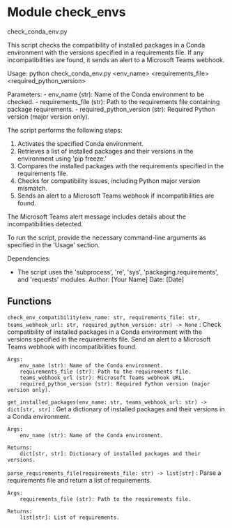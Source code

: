 Module check_envs
=================
check_conda_env.py

This script checks the compatibility of installed packages in a Conda environment with the versions specified in a requirements file. If any incompatibilities are found, it sends an alert to a Microsoft Teams webhook.

Usage:
    python check_conda_env.py <env_name> <requirements_file> <required_python_version>

Parameters:
    - env_name (str): Name of the Conda environment to be checked.
    - requirements_file (str): Path to the requirements file containing package requirements.
    - required_python_version (str): Required Python version (major version only).

The script performs the following steps:
1. Activates the specified Conda environment.
2. Retrieves a list of installed packages and their versions in the environment using 'pip freeze.'
3. Compares the installed packages with the requirements specified in the requirements file.
4. Checks for compatibility issues, including Python major version mismatch.
5. Sends an alert to a Microsoft Teams webhook if incompatibilities are found.

The Microsoft Teams alert message includes details about the incompatibilities detected.

To run the script, provide the necessary command-line arguments as specified in the 'Usage' section.

Dependencies:
- The script uses the 'subprocess', 're', 'sys', 'packaging.requirements', and 'requests' modules.
Author: [Your Name]
Date: [Date]

Functions
---------

    
`check_env_compatibility(env_name: str, requirements_file: str, teams_webhook_url: str, required_python_version: str) ‑> None`
:   Check compatibility of installed packages in a Conda environment with the versions specified in the requirements file.
    Send an alert to a Microsoft Teams webhook with incompatibilities found.
    
    Args:
        env_name (str): Name of the Conda environment.
        requirements_file (str): Path to the requirements file.
        teams_webhook_url (str): Microsoft Teams webhook URL.
        required_python_version (str): Required Python version (major version only).

    
`get_installed_packages(env_name: str, teams_webhook_url: str) ‑> dict[str, str]`
:   Get a dictionary of installed packages and their versions in a Conda environment.
    
    Args:
        env_name (str): Name of the Conda environment.
    
    Returns:
        dict[str, str]: Dictionary of installed packages and their versions.

    
`parse_requirements_file(requirements_file: str) ‑> list[str]`
:   Parse a requirements file and return a list of requirements.
    
    Args:
        requirements_file (str): Path to the requirements file.
    
    Returns:
        list[str]: List of requirements.